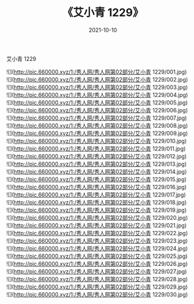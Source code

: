 ﻿---
layout: post
title:  《艾小青 1229》
date:   2021-10-10
img: http://pic.660000.xyz/1:/秀人网/秀人网第02部分/艾小青 1229/000.jpg
categories: [美女, 清纯, 唯美]
---

艾小青 1229

  ![](http://pic.660000.xyz/1:/秀人网/秀人网第02部分/艾小青 1229/001.jpg) <br> ![](http://pic.660000.xyz/1:/秀人网/秀人网第02部分/艾小青 1229/002.jpg) <br> ![](http://pic.660000.xyz/1:/秀人网/秀人网第02部分/艾小青 1229/003.jpg) <br> ![](http://pic.660000.xyz/1:/秀人网/秀人网第02部分/艾小青 1229/004.jpg) <br> ![](http://pic.660000.xyz/1:/秀人网/秀人网第02部分/艾小青 1229/005.jpg) <br> ![](http://pic.660000.xyz/1:/秀人网/秀人网第02部分/艾小青 1229/006.jpg) <br> ![](http://pic.660000.xyz/1:/秀人网/秀人网第02部分/艾小青 1229/007.jpg) <br> ![](http://pic.660000.xyz/1:/秀人网/秀人网第02部分/艾小青 1229/008.jpg) <br> ![](http://pic.660000.xyz/1:/秀人网/秀人网第02部分/艾小青 1229/009.jpg) <br> ![](http://pic.660000.xyz/1:/秀人网/秀人网第02部分/艾小青 1229/010.jpg) <br> ![](http://pic.660000.xyz/1:/秀人网/秀人网第02部分/艾小青 1229/011.jpg) <br> ![](http://pic.660000.xyz/1:/秀人网/秀人网第02部分/艾小青 1229/012.jpg) <br> ![](http://pic.660000.xyz/1:/秀人网/秀人网第02部分/艾小青 1229/013.jpg) <br> ![](http://pic.660000.xyz/1:/秀人网/秀人网第02部分/艾小青 1229/014.jpg) <br> ![](http://pic.660000.xyz/1:/秀人网/秀人网第02部分/艾小青 1229/015.jpg) <br> ![](http://pic.660000.xyz/1:/秀人网/秀人网第02部分/艾小青 1229/016.jpg) <br> ![](http://pic.660000.xyz/1:/秀人网/秀人网第02部分/艾小青 1229/017.jpg) <br> ![](http://pic.660000.xyz/1:/秀人网/秀人网第02部分/艾小青 1229/018.jpg) <br> ![](http://pic.660000.xyz/1:/秀人网/秀人网第02部分/艾小青 1229/019.jpg) <br> ![](http://pic.660000.xyz/1:/秀人网/秀人网第02部分/艾小青 1229/020.jpg) <br> ![](http://pic.660000.xyz/1:/秀人网/秀人网第02部分/艾小青 1229/021.jpg) <br> ![](http://pic.660000.xyz/1:/秀人网/秀人网第02部分/艾小青 1229/022.jpg) <br> ![](http://pic.660000.xyz/1:/秀人网/秀人网第02部分/艾小青 1229/023.jpg) <br> ![](http://pic.660000.xyz/1:/秀人网/秀人网第02部分/艾小青 1229/024.jpg) <br> ![](http://pic.660000.xyz/1:/秀人网/秀人网第02部分/艾小青 1229/025.jpg) <br> ![](http://pic.660000.xyz/1:/秀人网/秀人网第02部分/艾小青 1229/026.jpg) <br> ![](http://pic.660000.xyz/1:/秀人网/秀人网第02部分/艾小青 1229/027.jpg) <br> ![](http://pic.660000.xyz/1:/秀人网/秀人网第02部分/艾小青 1229/028.jpg) <br> ![](http://pic.660000.xyz/1:/秀人网/秀人网第02部分/艾小青 1229/029.jpg) <br> ![](http://pic.660000.xyz/1:/秀人网/秀人网第02部分/艾小青 1229/030.jpg) <br>